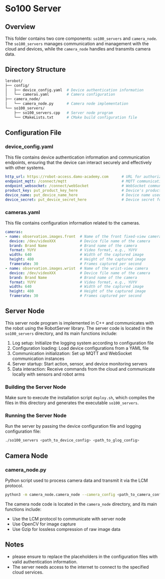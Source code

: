 # So100 Server

## Overview
This folder contains two core components: `so100_servers` and `camera_node`. The `so100_servers` manages communication and management with the cloud and devices, while the `camera_node` handles and transmits camera data.

## Directory Structure
```bash
lerobot/
├── config/
│   ├── device_config.yaml  # Device authentication information
│   └── cameras.yaml        # Camera configuration
├── camera_node/
│   └── camera_node.py      # Camera node implementation
└── so100_servers/
    ├── so100_servers.cpp   # Server node program
    └── CMakeLists.txt      # CMake build configuration file
```

## Configuration File
### device_config.yaml
This file contains device authentication information and communication endpoints, ensuring that the device can interact securely and effectively with other systems.
```yaml
http_url: https://robot-access.damo-academy.com      # URL for authorization token
endpoint_mqtt: /connect/mqtt                         # MQTT communication endpoint for authorization
endpoint_websocket: /connect/webSocket               # WebSocket communication endpoint for authorization
product_key: put_product_key_here                    # Device's product key
device_name: put_device_name_here                    # Device name used to identify a specific physical device
device_secret: put_device_secret_here                # Device secret for authentication
```

### cameras.yaml
This file contains configuration information related to the cameras.
```yaml
cameras:
- name: observation.images.front  # Name of the front fixed-view camera
  device: /dev/videoXXX           # Device file name of the camera
  brand: Brand Name               # Brand name of the camera
  format: YUYV                    # Video format, e.g., YUYV
  width: 640                      # Width of the captured image
  height: 480                     # Height of the captured image
  framerate: 30                   # Frames captured per second
- name: observation.images.wrist  # Name of the wrist-view camera
  device: /dev/videoXXX           # Device file name of the camera
  brand: Brand Name               # Brand name of the camera
  format: YUYV                    # Video format, e.g., YUYV
  width: 640                      # Width of the captured image
  height: 480                     # Height of the captured image
  framerate: 30                   # Frames captured per second
```


## Server Node
This server node program is implemented in C++ and communicates with the robot using the RobotServer library.
The server code is located in the `so100_servers` directory, and its main functions include:
1. Log setup: Initialize the logging system according to configuration file
2. Configuration loading: Load device configurations from a YAML file
3. Communication initialization: Set up MQTT and WebSocket communication instances
4. Server startup: Start action, sensor, and device monitoring servers
5. Data interaction: Receive commands from the cloud and communicate locally with sensors and robot arms

### Building the Server Node
Make sure to execute the installation script `deploy.sh`, which compiles the files in this directory and generates the executable `so100_servers`.

### Running the Server Node
Run the server by passing the device configuration file and logging configuration file:
```bash
./so100_servers <path_to_device_config> <path_to_glog_config>
```

## Camera Node
### camera_node.py
Python script used to process camera data and transmit it via the LCM protocol.
```bash
python3 -m camera_node.camera_node --camera_config <path_to_camera_config> --log_config <path_to_glog_config>
```
The camera node code is located in the `camera_node` directory, and its main functions include:
- Use the LCM protocol to communicate with server node
- Use OpenCV for image capture
- Use Gzip for lossless compression of raw image data

## Notes
- please ensure to replace the placeholders in the configuration files with valid authentication information.
- The server needs access to the internet to connect to the specified cloud services.

